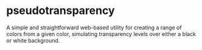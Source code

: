 # pseudotransparency
A simple and straightforward web-based utility for creating a range of colors from a given color, simulating transparency levels over either a black or white background.
